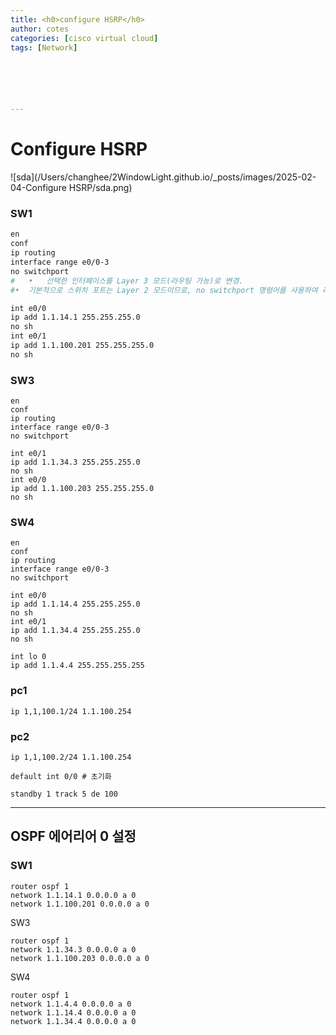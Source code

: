 ```yaml
---
title: <h0>configure HSRP</h0>
author: cotes   
categories: [cisco virtual cloud]
tags: [Network]






---
```


# Configure HSRP

![sda](/Users/changhee/2WindowLight.github.io/_posts/images/2025-02-04-Configure HSRP/sda.png)

### SW1

```bash
en
conf
ip routing
interface range e0/0-3
no switchport
#	•	선택한 인터페이스를 Layer 3 모드(라우팅 가능)로 변경.
#•	기본적으로 스위치 포트는 Layer 2 모드이므로, no switchport 명령어를 사용하여 라우터 인터페이스처럼 작동하도록 설정.

int e0/0
ip add 1.1.14.1 255.255.255.0
no sh
int e0/1
ip add 1.1.100.201 255.255.255.0
no sh
```

### SW3

```
en
conf
ip routing
interface range e0/0-3
no switchport

int e0/1
ip add 1.1.34.3 255.255.255.0
no sh
int e0/0
ip add 1.1.100.203 255.255.255.0
no sh
```

### SW4

```
en
conf
ip routing
interface range e0/0-3
no switchport

int e0/0
ip add 1.1.14.4 255.255.255.0
no sh
int e0/1
ip add 1.1.34.4 255.255.255.0
no sh

int lo 0
ip add 1.1.4.4 255.255.255.255
```

### pc1 

```
ip 1,1,100.1/24 1.1.100.254
```

### pc2

```
ip 1,1,100.2/24 1.1.100.254
```



```
default int 0/0 # 초기화
```

```
standby 1 track 5 de 100
```



------

## OSPF 에어리어 0 설정

### SW1

```
router ospf 1
network 1.1.14.1 0.0.0.0 a 0
network 1.1.100.201 0.0.0.0 a 0
```

SW3

```
router ospf 1
network 1.1.34.3 0.0.0.0 a 0
network 1.1.100.203 0.0.0.0 a 0
```

SW4

```
router ospf 1
network 1.1.4.4 0.0.0.0 a 0
network 1.1.14.4 0.0.0.0 a 0
network 1.1.34.4 0.0.0.0 a 0
```

